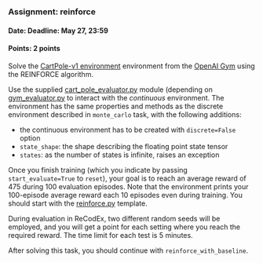 ### Assignment: reinforce
#### Date: Deadline: May 27, 23:59
#### Points: 2 points

Solve the [CartPole-v1 environment](https://gym.openai.com/envs/CartPole-v1)
environment from the [OpenAI Gym](https://gym.openai.com/) using the REINFORCE
algorithm.

Use the supplied [cart_pole_evaluator.py](https://github.com/ufal/npfl114/tree/past-1718/labs/11/cart_pole_evaluator.py)
module (depending on [gym_evaluator.py](https://github.com/ufal/npfl114/tree/past-1718/labs/11/gym_evaluator.py)
to interact with the _continuous_ environment. The environment
has the same properties and methods as the discrete environment described
in `monte_carlo` task, with the following additions:
- the continuous environment has to be created with `discrete=False` option
- `state_shape`: the shape describing the floating point state tensor
- `states`: as the number of states is infinite, raises an exception

Once you finish training (which you indicate by passing `start_evaluate=True`
to `reset`), your goal is to reach an average reward of 475 during 100
evaluation episodes. Note that the environment prints your 100-episode
average reward each 10 episodes even during training. You should start with the
[reinforce.py](https://github.com/ufal/npfl114/tree/past-1718/labs/12/reinforce.py)
template.

During evaluation in ReCodEx, two different random seeds will be employed, and
you will get a point for each setting where you reach the required reward.
The time limit for each test is 5 minutes.

After solving this task, you should continue with `reinforce_with_baseline`.
